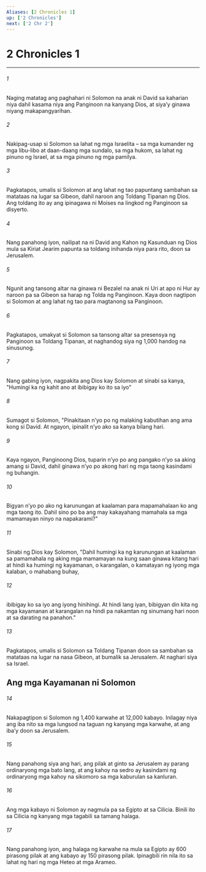 ```yaml
---
Aliases: [2 Chronicles 1]
up: ['2 Chronicles']
next: ['2 Chr 2']
---
```

# 2 Chronicles 1

***

###### 1
Naging matatag ang paghahari ni Solomon na anak ni David sa kaharian niya dahil kasama niya ang Panginoon na kanyang Dios, at siyaʼy ginawa niyang makapangyarihan. 

###### 2
Nakipag-usap si Solomon sa lahat ng mga Israelita – sa mga kumander ng mga libu-libo at daan-daang mga sundalo, sa mga hukom, sa lahat ng pinuno ng Israel, at sa mga pinuno ng mga pamilya. 

###### 3
Pagkatapos, umalis si Solomon at ang lahat ng tao papuntang sambahan sa matataas na lugar sa Gibeon, dahil naroon ang Toldang Tipanan ng Dios. Ang toldang ito ay ang ipinagawa ni Moises na lingkod ng Panginoon sa disyerto. 

###### 4
Nang panahong iyon, nailipat na ni David ang Kahon ng Kasunduan ng Dios mula sa Kiriat Jearim papunta sa toldang inihanda niya para rito, doon sa Jerusalem. 

###### 5
Ngunit ang tansong altar na ginawa ni Bezalel na anak ni Uri at apo ni Hur ay naroon pa sa Gibeon sa harap ng Tolda ng Panginoon. Kaya doon nagtipon si Solomon at ang lahat ng tao para magtanong sa Panginoon. 

###### 6
Pagkatapos, umakyat si Solomon sa tansong altar sa presensya ng Panginoon sa Toldang Tipanan, at naghandog siya ng 1,000 handog na sinusunog. 

###### 7
Nang gabing iyon, nagpakita ang Dios kay Solomon at sinabi sa kanya, "Humingi ka ng kahit ano at ibibigay ko ito sa iyo" 

###### 8
Sumagot si Solomon, "Pinakitaan nʼyo po ng malaking kabutihan ang ama kong si David. At ngayon, ipinalit nʼyo ako sa kanya bilang hari. 

###### 9
Kaya ngayon, Panginoong Dios, tuparin nʼyo po ang pangako nʼyo sa aking amang si David, dahil ginawa nʼyo po akong hari ng mga taong kasindami ng buhangin. 

###### 10
Bigyan nʼyo po ako ng karunungan at kaalaman para mapamahalaan ko ang mga taong ito. Dahil sino po ba ang may kakayahang mamahala sa mga mamamayan ninyo na napakarami?" 

###### 11
Sinabi ng Dios kay Solomon, "Dahil humingi ka ng karunungan at kaalaman sa pamamahala ng aking mga mamamayan na kung saan ginawa kitang hari at hindi ka humingi ng kayamanan, o karangalan, o kamatayan ng iyong mga kalaban, o mahabang buhay, 

###### 12
ibibigay ko sa iyo ang iyong hinihingi. At hindi lang iyan, bibigyan din kita ng mga kayamanan at karangalan na hindi pa nakamtan ng sinumang hari noon at sa darating na panahon." 

###### 13
Pagkatapos, umalis si Solomon sa Toldang Tipanan doon sa sambahan sa matataas na lugar na nasa Gibeon, at bumalik sa Jerusalem. At naghari siya sa Israel.

## Ang mga Kayamanan ni Solomon 

###### 14
Nakapagtipon si Solomon ng 1,400 karwahe at 12,000 kabayo. Inilagay niya ang iba nito sa mga lungsod na taguan ng kanyang mga karwahe, at ang ibaʼy doon sa Jerusalem. 

###### 15
Nang panahong siya ang hari, ang pilak at ginto sa Jerusalem ay parang ordinaryong mga bato lang, at ang kahoy na sedro ay kasindami ng ordinaryong mga kahoy na sikomoro sa mga kaburulan sa kanluran. 

###### 16
Ang mga kabayo ni Solomon ay nagmula pa sa Egipto at sa Cilicia. Binili ito sa Cilicia ng kanyang mga tagabili sa tamang halaga. 

###### 17
Nang panahong iyon, ang halaga ng karwahe na mula sa Egipto ay 600 pirasong pilak at ang kabayo ay 150 pirasong pilak. Ipinagbili rin nila ito sa lahat ng hari ng mga Heteo at mga Arameo.
